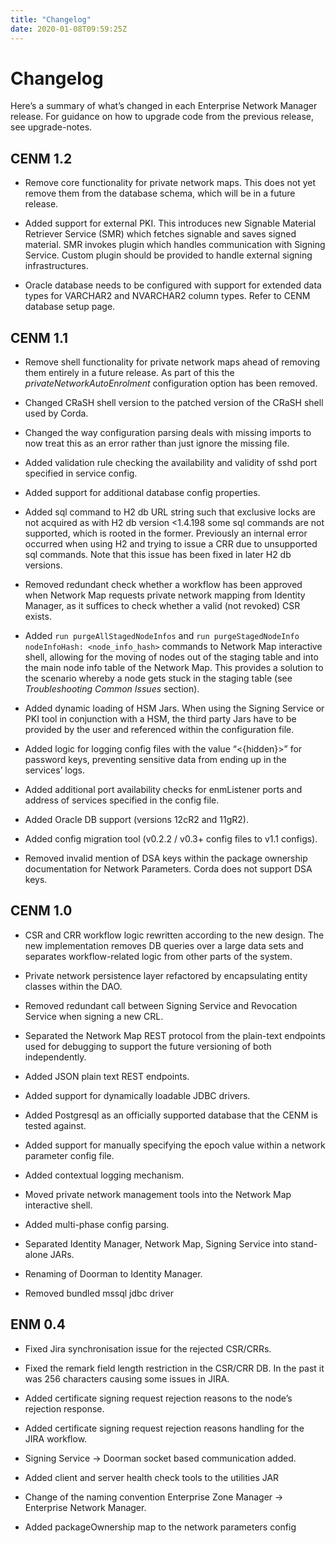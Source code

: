```yaml
---
title: "Changelog"
date: 2020-01-08T09:59:25Z
---
```



# Changelog
Here’s a summary of what’s changed in each Enterprise Network Manager release. For guidance on how to upgrade code from
            the previous release, see upgrade-notes.


## CENM 1.2

* Remove core functionality for private network maps. This does not yet remove them from the database schema,
                        which will be in a future release.


* Added support for external PKI. This introduces new Signable Material Retriever Service (SMR) which fetches signable
                        and saves signed material. SMR invokes plugin which handles communication with Signing Service. Custom plugin should be
                        provided to handle external signing infrastructures.


* Oracle database needs to be configured with support for extended data types for VARCHAR2 and NVARCHAR2 column types.
                        Refer to CENM database setup page.



## CENM 1.1

* Remove shell functionality for private network maps ahead of removing them entirely in a future release.
                        As part of this the *privateNetworkAutoEnrolment* configuration option has been removed.


* Changed CRaSH shell version to the patched version of the CRaSH shell used by Corda.


* Changed the way configuration parsing deals with missing imports to now treat this as an error
                        rather than just ignore the missing file.


* Added validation rule checking the availability and validity of sshd port specified in service config.


* Added support for additional database config properties.


* Added sql command to H2 db URL string such that exclusive locks are not acquired as with H2 db version <1.4.198 some sql commands
                        are not supported, which is rooted in the former. Previously an internal error occurred when using H2 and trying to issue
                        a CRR due to unsupported sql commands. Note that this issue has been fixed in later H2 db versions.


* Removed redundant check whether a workflow has been approved when Network Map requests private network mapping from
                        Identity Manager, as it suffices to check whether a valid (not revoked) CSR exists.


* Added `run purgeAllStagedNodeInfos` and `run purgeStagedNodeInfo nodeInfoHash: <node_info_hash>` commands to Network
                        Map interactive shell, allowing for the moving of nodes out of the staging table and into the main node info table of
                        the Network Map. This provides a solution to the scenario whereby a node gets stuck in the staging table (see
                        *Troubleshooting Common Issues* section).


* Added dynamic loading of HSM Jars. When using the Signing Service or PKI tool in conjunction with a HSM, the third
                        party Jars have to be provided by the user and referenced within the configuration file.


* Added logic for logging config files with the value “<{hidden}>” for password keys, preventing sensitive data
                        from ending up in the services’ logs.


* Added additional port availability checks for enmListener ports and address of services specified in the config file.


* Added Oracle DB support (versions 12cR2 and 11gR2).


* Added config migration tool (v0.2.2 / v0.3+ config files to v1.1 configs).


* Removed invalid mention of DSA keys within the package ownership documentation for Network Parameters. Corda does not
                        support DSA keys.



## CENM 1.0

* CSR and CRR workflow logic rewritten according to the new design.
                        The new implementation removes DB queries over a large data sets and separates workflow-related logic from other parts of the system.


* Private network persistence layer refactored by encapsulating entity classes within the DAO.


* Removed redundant call between Signing Service and Revocation Service when signing a new CRL.


* Separated the Network Map REST protocol from the plain-text endpoints used for debugging to support
                        the future versioning of both independently.


* Added JSON plain text REST endpoints.


* Added support for dynamically loadable JDBC drivers.


* Added Postgresql as an officially supported database that the CENM is tested against.


* Added support for manually specifying the epoch value within a network parameter config file.


* Added contextual logging mechanism.


* Moved private network management tools into the Network Map interactive shell.


* Added multi-phase config parsing.


* Separated Identity Manager, Network Map, Signing Service into stand-alone JARs.


* Renaming of Doorman to Identity Manager.


* Removed bundled mssql jdbc driver



## ENM 0.4

* Fixed Jira synchronisation issue for the rejected CSR/CRRs.


* Fixed the remark field length restriction in the CSR/CRR DB. In the past it was 256 characters causing some issues in JIRA.


* Added certificate signing request rejection reasons to the node’s rejection response.


* Added certificate signing request rejection reasons handling for the JIRA workflow.


* Signing Service -> Doorman socket based communication added.


* Added client and server health check tools to the utilities JAR


* Change of the naming convention Enterprise Zone Manager -> Enterprise Network Manager.


* Added packageOwnership map to the network parameters config



